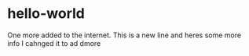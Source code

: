 # hello-world
One more added to the internet.
This is a new line
and heres some more info 
I cahnged it to ad dmore

